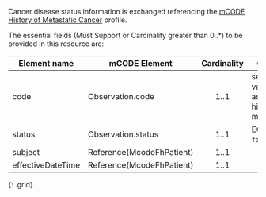 
Cancer disease status information is exchanged referencing the [mCODE History of Metastatic Cancer](https://build.fhir.org/ig/HL7/fhir-mCODE-ig/StructureDefinition-mcode-history-of-metastatic-cancer.html) profile.  

The essential fields (Must Support or Cardinality greater than 0..*) to be provided in this resource are:


|Element name                       | mCODE Element                    |  Cardinality       | Guidance                                            |
|----------------------------------|----------------------------------|:------------------:|-----------------------------------------------------|
| code                             | Observation.code                 |     1..1           |  set to a value set asserting history of metatstases.|
| status                           | Observation.status               |     1..1           | EOM: only `final` status. |
| subject                          | Reference(McodeFhPatient)        |     1..1           |  |
| effectiveDateTime                | Reference(McodeFhPatient)        |     1..1           |  |
{: .grid}